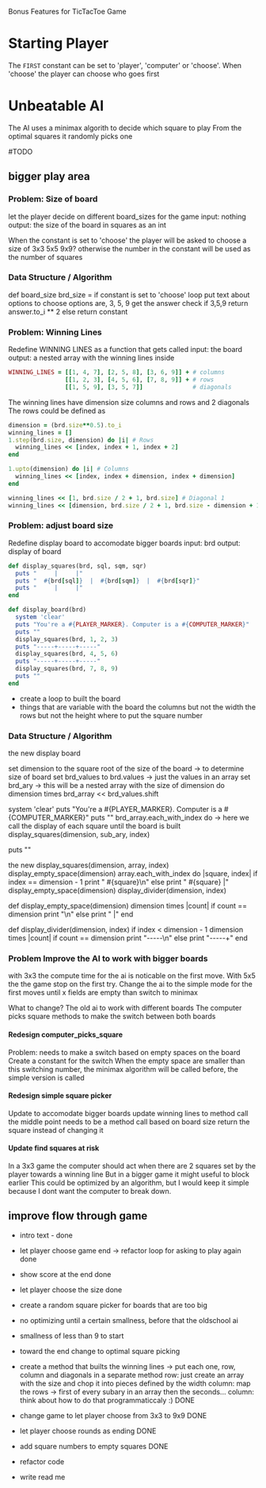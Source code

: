 Bonus Features for TicTacToe Game

# Starting Player
The `FIRST` constant can be set to 'player', 'computer' or 'choose'.
When 'choose' the player can choose who goes first

# Unbeatable AI
The AI uses a minimax algorith to decide which square to play
From the optimal squares it randomly picks one

#TODO
## bigger play area
### Problem: Size of board
let the player decide on different board_sizes for the game
input: nothing
output: the size of the board in squares as an int

When the constant is set to 'choose' 
    the player will be asked to choose a size of
        3x3
        5x5
        9x9?
otherwise the number in the constant will be used as the number of squares

### Data Structure / Algorithm
def board_size
brd_size = if constant is set to 'choose'
            loop
            put text about options to choose
                options are, 3, 5, 9 
            get the answer
            check if 3,5,9
            return answer.to_i ** 2
           else
            return constant


### Problem: Winning Lines
Redefine WINNING LINES as a function that gets called
input: the board
output: a nested array with the winning lines inside

```ruby
WINNING_LINES = [[1, 4, 7], [2, 5, 8], [3, 6, 9]] + # columns
                [[1, 2, 3], [4, 5, 6], [7, 8, 9]] + # rows
                [[1, 5, 9], [3, 5, 7]]              # diagonals
```

The winning lines have dimension size columns and rows and 2 diagonals
The rows could be defined as
```ruby
dimension = (brd.size**0.5).to_i
winning_lines = []
1.step(brd.size, dimension) do |i| # Rows
  winning_lines << [index, index + 1, index + 2]
end

1.upto(dimension) do |i| # Columns
  winning_lines << [index, index + dimension, index + dimension]
end

winning_lines << [1, brd.size / 2 + 1, brd.size] # Diagonal 1
winning_lines << [dimension, brd.size / 2 + 1, brd.size - dimension + 1] # Diagonal 2

```

### Problem: adjust board size
Redefine display board to accomodate bigger boards
input: brd
output: display of board

```ruby
def display_squares(brd, sql, sqm, sqr)
  puts "     |     |"
  puts "  #{brd[sql]}  |  #{brd[sqm]}  |  #{brd[sqr]}"
  puts "     |     |"
end

def display_board(brd)
  system 'clear'
  puts "You're a #{PLAYER_MARKER}. Computer is a #{COMPUTER_MARKER}"
  puts ""
  display_squares(brd, 1, 2, 3)
  puts "-----+-----+-----"
  display_squares(brd, 4, 5, 6)
  puts "-----+-----+-----"
  display_squares(brd, 7, 8, 9)
  puts ""
end
```

- create a loop to built the board
- things that are variable with the board
    the columns  but not the width
    the rows but not the height
    where to put the square number

### Data Structure / Algorithm
the new display board

set dimension to the square root of the size of the board -> to determine size of board
set brd_values to brd.values -> just the values in an array
set brd_ary -> this will be a nested array with the size of dimension
do dimension times
    brd_array << brd_values.shift

  system 'clear'
  puts "You're a #{PLAYER_MARKER}. Computer is a #{COMPUTER_MARKER}"
  puts ""
brd_array.each_with_index do -> here we call the display of each square until the board is built
    display_squares(dimension, sub_ary, index)

  puts ""

the new display_squares(dimension, array, index)
    display_empty_space(dimension)
    array.each_with_index do |square, index|
         if index == dimension - 1
            print "  #{square}\n" 
        else 
            print "  #{square}  |"
    display_empty_space(dimension)
    display_divider(dimension, index)


def display_empty_space(dimension)
    dimension times |count|
        if count == dimension
            print "\n" 
        else 
            print "     |"
    end

def display_divider(dimension, index)
        if index < dimension - 1 
        dimension times |count|
            if count == dimension
                print "-----\n" 
            else 
                print "-----+"
        end


### Problem Improve the AI to work with bigger boards
with 3x3 the compute time for the ai is noticable on the first move. With 5x5 the the game stop on the first try. 
Change the ai to the simple mode for the first moves until x fields are empty than switch to minimax

What to change?
  The old ai to work with different boards
  The computer picks square methods to make the switch between both boards

#### Redesign computer_picks_square
  Problem: 
  needs to make a switch based on empty spaces on the board
  Create a constant for the switch
  When the empty space are smaller than this switching number, the minimax algorithm will be called
  before, the simple version is called

#### Redesign simple square picker
  Update to accomodate bigger boards
    update winning lines to method call
    the middle point needs to be a method call based on board size
    return the square instead of changing it

#### Update find squares at risk
  In a 3x3 game the computer should act when there are 2 squares set by the player towards a winning line
  But in a bigger game it might useful to block earlier
  This could be optimized by an algorithm, but I would keep it simple because I dont want the computer to break down. 





## improve flow through game
- intro text - done
- let player choose game end -> refactor loop for asking to play again done
- show score at the end done
- let player choose the size done
- create a random square picker for boards that are too big
-   no optimizing until a certain smallness, before that the oldschool ai
-   smallness of less than 9 to start
- toward the end change to optimal square picking
- create a method that builts the winning lines -> put each one, row, column and diagonals in a separate method
  row: just create an array with the size and chop it into pieces defined by the width
  column: map the rows -> first of every subary in an array then the seconds...
  column: think about how to do that programmaticcaly :) DONE
- change game to let player choose from 3x3 to 9x9 DONE
- let player choose rounds as ending  DONE
- add square numbers to empty squares DONE

- refactor code 
- write read me
